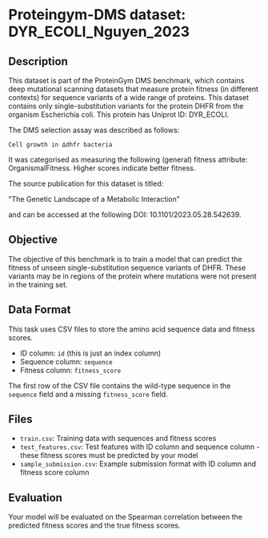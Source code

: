 
# Proteingym-DMS dataset: DYR_ECOLI_Nguyen_2023

## Description

This dataset is part of the ProteinGym DMS benchmark, which contains deep mutational scanning datasets that measure
protein fitness (in different contexts) for sequence variants of a wide range of proteins. This dataset contains
only single-substitution variants for the protein DHFR from the organism Escherichia coli. This protein has Uniprot ID: DYR_ECOLI. 

The DMS selection assay was described as follows: 

    Cell growth in ∆dhfr bacteria

It was categorised as measuring the following (general) fitness attribute: OrganismalFitness. Higher scores indicate better fitness.

The source publication for this dataset is titled: 

"The Genetic Landscape of a Metabolic Interaction"

and can be accessed at the following DOI: 10.1101/2023.05.28.542639.

## Objective

The objective of this benchmark is to train a model that can predict the fitness of unseen single-substitution sequence variants of DHFR.
These variants may be in regions of the protein where mutations were not present in the training set.

## Data Format

This task uses CSV files to store the amino acid sequence data and fitness scores.
- ID column: `id` (this is just an index column)
- Sequence column: `sequence`
- Fitness column: `fitness_score`

The first row of the CSV file contains the wild-type sequence in the `sequence` field and a missing `fitness_score` field.

## Files

- `train.csv`: Training data with sequences and fitness scores
- `test_features.csv`: Test features with ID column and sequence column - these fitness scores must be predicted by your model
- `sample_submission.csv`: Example submission format with ID column and fitness score column

## Evaluation

Your model will be evaluated on the Spearman correlation between the predicted fitness scores and the true fitness scores.
